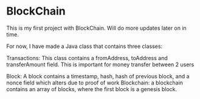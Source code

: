 # BlockChain
This is my first project with BlockChain. Will do more updates later on in time.

For now, I have made a Java class that contains three classes:

Transactions: This class contains a fromAddress, toAddress and transferAmount field. This is important for money transfer between 2 users

 Block: A block contains a timestamp, hash, hash of previous block, and a nonce field which alters due to proof of work
 Blockchain: a blockchain contains an array of blocks, where the first block is a genesis block.
